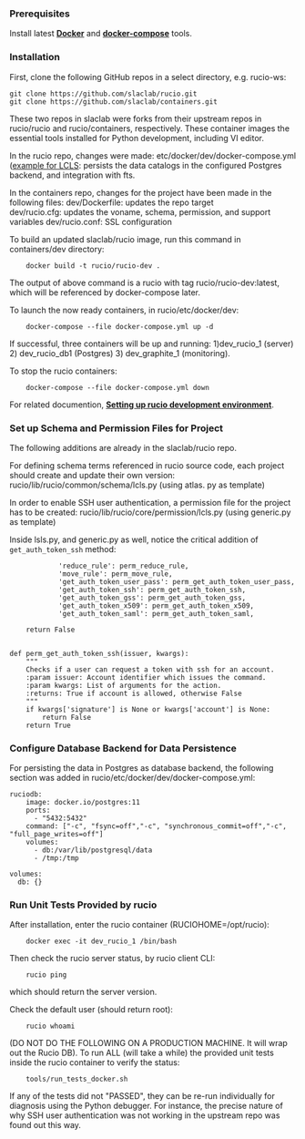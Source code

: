 ### Prerequisites

Install latest [**Docker**](https://docs.docker.com/engine/install/)  and [**docker-compose**](https://docs.docker.com/compose/install/) tools.

### Installation

First, clone the following GitHub repos in a select directory, e.g. rucio-ws:

```
git clone https://github.com/slaclab/rucio.git
git clone https://github.com/slaclab/containers.git
```
These two repos in slaclab were forks from their upstream repos in rucio/rucio and rucio/containers, respectively.
These container images the essential tools installed for Python development, including VI editor.

In the rucio repo, changes were made:
    etc/docker/dev/docker-compose.yml ([example for LCLS](./lcls-docker-compose.yml):
    persists the data catalogs in the configured Postgres backend, 
    and integration with fts.

In the containers repo, changes for the project have been made in the following files:
    dev/Dockerfile: updates the repo target  
    dev/rucio.cfg: updates the voname, schema, permission, and support variables 
    dev/rucio.conf: SSL configuration

To build an updated slaclab/rucio image, run this command in containers/dev directory:
```
    docker build -t rucio/rucio-dev .
```
The output of above command is a rucio with tag rucio/rucio-dev:latest, which will be referenced by docker-compose later.

To launch the now ready containers, in rucio/etc/docker/dev:
```
    docker-compose --file docker-compose.yml up -d
```
If successful, three containers will be up and running: 1)dev_rucio_1 (server) 2) dev_rucio_db1 (Postgres) 3) dev_graphite_1 (monitoring).

To stop the rucio containers:
```
    docker-compose --file docker-compose.yml down
```

For related documention, [**Setting up rucio development environment**](https://github.com/slaclab/containers/blob/master/dev/README.rst).

### Set up Schema and Permission Files for Project

The following additions are already in the slaclab/rucio repo.

For defining schema terms referenced in rucio source code, each project should create and update their own version:
    rucio/lib/rucio/common/schema/lcls.py (using atlas. py as template)

In order to enable SSH user authentication, a permission file for the project has to be created:
        rucio/lib/rucio/core/permission/lcls.py (using generic.py as template)

Inside lsls.py, and generic.py as well, notice the critical addition of `get_auth_token_ssh` method:
```
            'reduce_rule': perm_reduce_rule,
            'move_rule': perm_move_rule,
            'get_auth_token_user_pass': perm_get_auth_token_user_pass,
            'get_auth_token_ssh': perm_get_auth_token_ssh,
            'get_auth_token_gss': perm_get_auth_token_gss,
            'get_auth_token_x509': perm_get_auth_token_x509,
            'get_auth_token_saml': perm_get_auth_token_saml,
    
    return False


def perm_get_auth_token_ssh(issuer, kwargs):
    """
    Checks if a user can request a token with ssh for an account.
    :param issuer: Account identifier which issues the command.
    :param kwargs: List of arguments for the action.
    :returns: True if account is allowed, otherwise False
    """
    if kwargs['signature'] is None or kwargs['account'] is None:
        return False
    return True
```

### Configure Database Backend for Data Persistence

For persisting the data in Postgres as database backend, the following section was added in rucio/etc/docker/dev/docker-compose.yml: 
```
ruciodb:
    image: docker.io/postgres:11
    ports:
      - "5432:5432"
    command: ["-c", "fsync=off","-c", "synchronous_commit=off","-c", "full_page_writes=off"]
    volumes:
      - db:/var/lib/postgresql/data
      - /tmp:/tmp

volumes:
  db: {}
```

### Run Unit Tests Provided by rucio 

After installation, enter the rucio container (RUCIOHOME=/opt/rucio):
```
    docker exec -it dev_rucio_1 /bin/bash
```
Then check the rucio server status, by rucio client CLI:
```
    rucio ping
```
which should return the server version.

Check the default user (should return root):
```
    rucio whoami 
```

(DO NOT DO THE FOLLOWING ON A PRODUCTION MACHINE. It will wrap out the Rucio DB). 
To run ALL (will take a while) the provided unit tests inside the rucio container to verify the status:
```
    tools/run_tests_docker.sh
```
If any of the tests did not "PASSED", they can be re-run individually for diagnosis using the Python debugger.
For instance, the precise nature of why SSH user authentication was not working in the upstream repo was found out this way.
